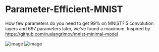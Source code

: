 # Parameter-Efficient-MNIST
How few parameters do you need to get 99% on MNIST? 5 convolution layers and 697 parameters later, we've found a maximum.
Inspired by https://github.com/ruslangrimov/mnist-minimal-model

![image](https://github.com/JoshWarn/Parameter-Efficient-MNIST/assets/70070682/ee4dd32c-e995-4345-94f2-ff1583462a95)
![image](https://github.com/JoshWarn/Parameter-Efficient-MNIST/assets/70070682/4062b7e2-6a6d-484d-b0ff-d6e3fa0c1a1f)


